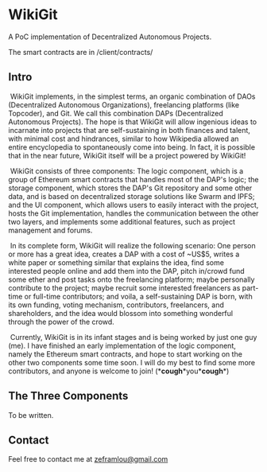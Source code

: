 # WikiGit

A PoC implementation of Decentralized Autonomous Projects.

The smart contracts are in /client/contracts/



## Intro

​	WikiGit implements, in the simplest terms, an organic combination of DAOs (Decentralized Autonomous Organizations), freelancing platforms (like Topcoder), and Git. We call this combination DAPs (Decentralized Autonomous Projects). The hope is that WikiGit will allow ingenious ideas to incarnate into projects that are self-sustaining in both finances and talent, with minimal cost and hindrances, similar to how Wikipedia allowed an entire encyclopedia to spontaneously come into being. In fact, it is possible that in the near future, WikiGit itself will be a project powered by WikiGit!

​	WikiGit consists of three components: The logic component, which is a group of Ethereum smart contracts that handles most of the DAP's logic; the storage component, which stores the DAP's Git repository and some other data, and is based on decentralized storage solutions like Swarm and IPFS; and the UI component, which allows users to easily interact with the project, hosts the Git implementation, handles the communication between the other two layers, and implements some additional features, such as project management and forums.

​	In its complete form, WikiGit will realize the following scenario: One person or more has a great idea, creates a DAP with a cost of ~US$5, writes a white paper or something similar that explains the idea, find some interested people online and add them into the DAP, pitch in/crowd fund some ether and post tasks onto the freelancing platform; maybe personally contribute to the project; maybe recruit some interested freelancers as part-time or full-time contributors; and voila, a self-sustaining DAP is born, with its own funding, voting mechanism, contributors, freelancers, and shareholders, and the idea would blossom into something wonderful through the power of the crowd.

​	Currently, WikiGit is in its infant stages and is being worked by just one guy (me). I have finished an early implementation of the logic component, namely the Ethereum smart contracts, and hope to start working on the other two components some time soon. I will do my best to find some more contributors, and anyone is welcome to join! (\***cough**\*you\***cough**\*)



## The Three Components

To be written.



## Contact

Feel free to contact me at zeframlou@gmail.com